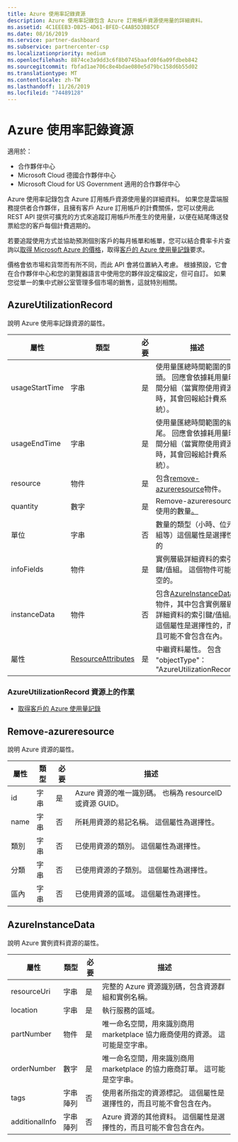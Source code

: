 ```yaml
---
title: Azure 使用率記錄資源
description: Azure 使用率記錄包含 Azure 訂用帳戶資源使用量的詳細資料。
ms.assetid: 4C1EEEB3-DB25-4D61-BFED-C4AB5D3BB5CF
ms.date: 08/16/2019
ms.service: partner-dashboard
ms.subservice: partnercenter-csp
ms.localizationpriority: medium
ms.openlocfilehash: 8874ce3a9dd3c6f8b0745baafd0f6a09fdbeb842
ms.sourcegitcommit: fbfad1ae706c8e4bdae080e5d79bc158d6b55d02
ms.translationtype: MT
ms.contentlocale: zh-TW
ms.lasthandoff: 11/26/2019
ms.locfileid: "74489128"
---
```

# <a name="azure-utilization-record-resources"></a>Azure 使用率記錄資源

適用於：

- 合作夥伴中心
- Microsoft Cloud 德國合作夥伴中心
- Microsoft Cloud for US Government 適用的合作夥伴中心

Azure 使用率記錄包含 Azure 訂用帳戶資源使用量的詳細資料。 如果您是雲端服務提供者合作夥伴，且擁有客戶 Azure 訂用帳戶的計費關係，您可以使用此 REST API 提供可擴充的方式來追蹤訂用帳戶所產生的使用量，以便在結尾傳送發票給您的客戶每個計費週期的。

若要追蹤使用方式並協助預測個別客戶的每月帳單和帳單，您可以結合費率卡片查詢以[取得 Microsoft Azure 的價格](get-prices-for-microsoft-azure.md)，取得[客戶的 Azure 使用量記錄](get-a-customer-s-utilization-record-for-azure.md)要求。

價格會依市場和貨幣而有所不同，而此 API 會將位置納入考慮。 根據預設，它會在合作夥伴中心和您的瀏覽器語言中使用您的夥伴設定檔設定，但可自訂。 如果您從單一的集中式辦公室管理多個市場的銷售，這就特別相關。

## <a name="azureutilizationrecord"></a>AzureUtilizationRecord

說明 Azure 使用率記錄資源的屬性。

| 屬性       | 類型                                      | 必要 | 描述                                                                                                                                                                             |
|----------------|-------------------------------------------|----------|-----------------------------------------------------------------------------------------------------------------------------------------------------------------------------------------|
| usageStartTime | 字串                                    | 是      | 使用量匯總時間範圍的開頭。 回應會依據耗用量時間分組（當實際使用資源時，其會回報給計費系統）。 |
| usageEndTime   | 字串                                    | 是      | 使用量匯總時間範圍的結尾。 回應會依據耗用量時間分組（當實際使用資源時，其會回報給計費系統）。   |
| resource       | 物件                                    | 是      | 包含[remove-azureresource](#azureresource)物件。                                                                                                                                     |
| quantity       | 數字                                    | 是      | Remove-azureresource 使用的數量[。](#azureresource)                                                                                                                           |
| 單位           | 字串                                    | 否       | 數量的類型（小時、位元組等）這個屬性是選擇性的                                                                                                                     |
| infoFields     | 物件                                    | 是      | 實例層級詳細資料的索引鍵/值組。 這個物件可能是空的。                                                                                                                    |
| instanceData   | 物件                                    | 否       | 包含[AzureInstanceData](#azureinstancedata)物件，其中包含實例層級詳細資料的索引鍵/值組。 這個屬性是選擇性的，而且可能不會包含在內。                  |
| 屬性     | [ResourceAttributes](utility-resources.md#resourceattributes) | 是      | 中繼資料屬性。 包含 "objectType"： "AzureUtilizationRecord"                                                                                                                |

### <a name="operations-on-the-azureutilizationrecord-resource"></a>AzureUtilizationRecord 資源上的作業

- [取得客戶的 Azure 使用量記錄](get-a-customer-s-utilization-record-for-azure.md)

## <a name="azureresource"></a>Remove-azureresource

說明 Azure 資源的屬性。

| 屬性    | 類型   | 必要 | 描述                                                                         |
|-------------|--------|----------|-------------------------------------------------------------------------------------|
| id          | 字串 | 是      | Azure 資源的唯一識別碼。 也稱為 resourceID 或資源 GUID。 |
| name        | 字串 | 否       | 所耗用資源的易記名稱。 這個屬性為選擇性。            |
| 類別    | 字串 | 否       | 已使用資源的類別。 這個屬性為選擇性。                   |
| 分類 | 字串 | 否       | 已使用資源的子類別。 這個屬性為選擇性。               |
| 區內      | 字串 | 否       | 已使用資源的區域。 這個屬性為選擇性。                     |

## <a name="azureinstancedata"></a>AzureInstanceData

說明 Azure 實例資料資源的屬性。

| 屬性       | 類型             | 必要 | 描述                                                                                                        |
|----------------|------------------|----------|--------------------------------------------------------------------------------------------------------------------|
| resourceUri    | 字串           | 是      | 完整的 Azure 資源識別碼，包含資源群組和實例名稱。                   |
| location       | 字串           | 是      | 執行服務的區域。                                                                               |
| partNumber     | 物件           | 是      | 唯一命名空間，用來識別商用 marketplace 協力廠商使用的資源。 這可能是空字串。 |
| orderNumber    | 數字           | 是      | 唯一命名空間，用來識別商用 marketplace 的協力廠商訂單。 這可能是空字串。          |
| tags           | 字串陣列 | 否       | 使用者所指定的資源標記。 這個屬性是選擇性的，而且可能不會包含在內。                            |
| additionalInfo | 字串陣列 | 否       | Azure 資源的其他資料。 這個屬性是選擇性的，而且可能不會包含在內。                          |